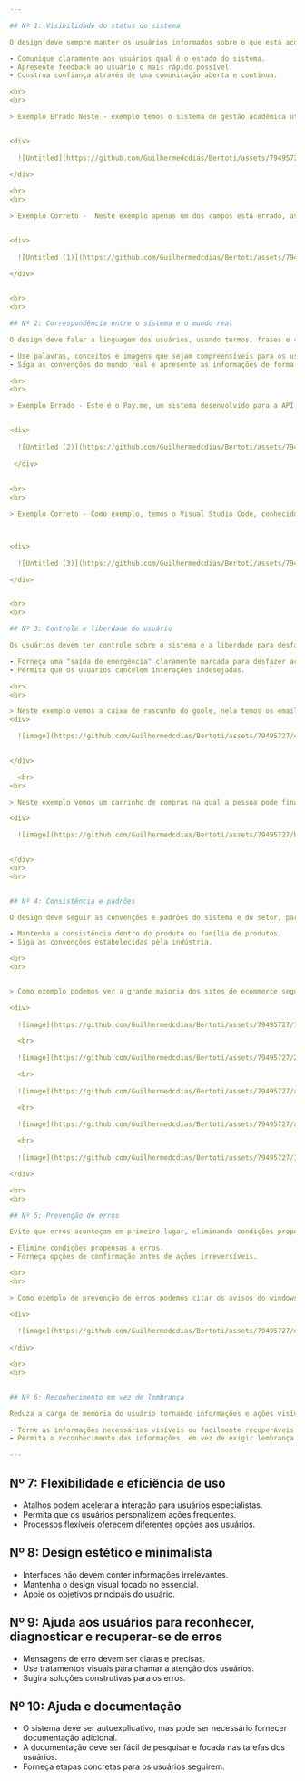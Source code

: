 ```yaml
---

## Nº 1: Visibilidade do status do sistema

O design deve sempre manter os usuários informados sobre o que está acontecendo, por meio de feedback apropriado em um período de tempo razoável.

- Comunique claramente aos usuários qual é o estado do sistema.
- Apresente feedback ao usuário o mais rápido possível.
- Construa confiança através de uma comunicação aberta e contínua.

<br>
<br>

> Exemplo Errado Neste - exemplo temos o sistema de gestão acadêmica utilizado pela fatec, nele quando uma ou as duas informações estão erradas, temos o mesmo aviso, sem destaque algum...


<div>
  
  ![Untitled](https://github.com/Guilhermedcdias/Bertoti/assets/79495727/e7e995a6-5a55-46ba-8ea5-0125a8710063)
  
</div>

<br>
<br>

> Exemplo Correto -  Neste exemplo apenas um dos campos está errado, assim como o exemplo errado, mas neste caso, a mensagem de erro é clara e especifica, assim como a heurística diz.


<div>
  
  ![Untitled (1)](https://github.com/Guilhermedcdias/Bertoti/assets/79495727/7b8ead94-a333-4e53-90b3-1ca90b07748c)
  
</div>


<br>
<br>

## Nº 2: Correspondência entre o sistema e o mundo real

O design deve falar a linguagem dos usuários, usando termos, frases e conceitos familiares a eles.

- Use palavras, conceitos e imagens que sejam compreensíveis para os usuários.
- Siga as convenções do mundo real e apresente as informações de forma lógica.

<br>
<br>

> Exemplo Errado - Este é o Pay.me, um sistema desenvolvido para a API do 3º Semestre de desenvolvimento de sistemas. Nele vemos que não existe correspondência entre o ícones e o que eles realmente fazem no sistema, qual a função deles.


<div>
  
  ![Untitled (2)](https://github.com/Guilhermedcdias/Bertoti/assets/79495727/7cda1a9d-7295-417e-9233-4ecaf20ee3a8)
  
 </div>
 
 
<br>
<br>

> Exemplo Correto - Como exemplo, temos o Visual Studio Code, conhecido como VSCode, que é um editor de código-fonte. No VSCode, os ícones têm uma relação direta com suas funcionalidades. Por exemplo, se clicarmos no ícone do canto inferior esquerdo, representado por um personagem, será exibido um menu de contas. Dessa forma, os ícones no VSCode são intuitivos e permitem aos usuários acessar facilmente as diversas funcionalidades do editor.



<div>
  
  ![Untitled (3)](https://github.com/Guilhermedcdias/Bertoti/assets/79495727/cd046e8c-04a0-446f-adb3-bbab21c31e7c)

</div>


<br>
<br>

## Nº 3: Controle e liberdade do usuário

Os usuários devem ter controle sobre o sistema e a liberdade para desfazer ações indesejadas.

- Forneça uma "saída de emergência" claramente marcada para desfazer ações.
- Permita que os usuários cancelem interações indesejadas.

<br>
<br>

> Neste exemplo vemos a caixa de rascunho do goole, nela temos os emails que o usuario por algum motivo não enviou, ou seja ele teve total controle do sistema para parar de enviar o email e o sistema guardou isso para ele fazendo com que não haja perda de dados.
<div> 

  ![image](https://github.com/Guilhermedcdias/Bertoti/assets/79495727/c1c08965-b70f-4eda-91e1-67d1d46151cf)

  
</div>

  <br>
<br>

> Neste exemplo vemos um carrinho de compras na qual a pessoa pode finalizar a compra a qualquer momento, se ela quiser ela pode excluir produtos e adicionar mais unidades deles, ou seja o usuario tem total controle de tudo que acontece. Se ele quiser cancelar ele tem uma saida de emergencia.

<div>

  ![image](https://github.com/Guilhermedcdias/Bertoti/assets/79495727/b99299ef-6e66-49f8-b0e4-dbb1c8854a6a)

  
</div>
<br>
<br>


## Nº 4: Consistência e padrões

O design deve seguir as convenções e padrões do sistema e do setor, para que os usuários não fiquem confusos.

- Mantenha a consistência dentro do produto ou família de produtos.
- Siga as convenções estabelecidas pela indústria.

<br>
<br>


> Como exemplo podemos ver a grande maioria dos sites de ecommerce seguem um padrão em cima temos um menu com as sessões do site, do lado direito temos o  login no meio da navbar temos um barra de pesquisa e na esqueda a logo do site.

<div>
  
  ![image](https://github.com/Guilhermedcdias/Bertoti/assets/79495727/12336475-d879-42a0-a459-8bc71472d1eb)

  <br>
  
  ![image](https://github.com/Guilhermedcdias/Bertoti/assets/79495727/23944192-fcf8-4a49-8985-44723afd6460)

  <br>
  
  ![image](https://github.com/Guilhermedcdias/Bertoti/assets/79495727/a3e69488-7c4a-47e7-912d-e57e697ee49b)

  <br>
  
  ![image](https://github.com/Guilhermedcdias/Bertoti/assets/79495727/a81a115a-eca1-42d8-9588-2c2bc1cfd740)

  <br>
  
  ![image](https://github.com/Guilhermedcdias/Bertoti/assets/79495727/195695c1-7b61-4ce3-933b-7899138d1da1)

</div>

<br>
<br>

## Nº 5: Prevenção de erros

Evite que erros aconteçam em primeiro lugar, eliminando condições propensas a erros e oferecendo confirmação antes de ações irreversíveis.

- Elimine condições propensas a erros.
- Forneça opções de confirmação antes de ações irreversíveis.

<br>
<br>

> Como exemplo de prevenção de erros podemos citar os avisos do windows para quase tudo, como por exemplo, instalar um programa ou limpar os itens da lixeira.

<div>
  
  ![image](https://github.com/Guilhermedcdias/Bertoti/assets/79495727/d4664506-3d80-4550-9084-a9801d8ac683)
  
</div>

<br>
<br>


## Nº 6: Reconhecimento em vez de lembrança

Reduza a carga de memória do usuário tornando informações e ações visíveis e facilmente acessíveis.

- Torne as informações necessárias visíveis ou facilmente recuperáveis.
- Permita o reconhecimento das informações, em vez de exigir lembrança.

---
```


## Nº 7: Flexibilidade e eficiência de uso

- Atalhos podem acelerar a interação para usuários especialistas.
- Permita que os usuários personalizem ações frequentes.
- Processos flexíveis oferecem diferentes opções aos usuários.


## Nº 8: Design estético e minimalista

- Interfaces não devem conter informações irrelevantes.
- Mantenha o design visual focado no essencial.
- Apoie os objetivos principais do usuário.


## Nº 9: Ajuda aos usuários para reconhecer, diagnosticar e recuperar-se de erros

- Mensagens de erro devem ser claras e precisas.
- Use tratamentos visuais para chamar a atenção dos usuários.
- Sugira soluções construtivas para os erros.



## Nº 10: Ajuda e documentação

- O sistema deve ser autoexplicativo, mas pode ser necessário fornecer documentação adicional.
- A documentação deve ser fácil de pesquisar e focada nas tarefas dos usuários.
- Forneça etapas concretas para os usuários seguirem.


